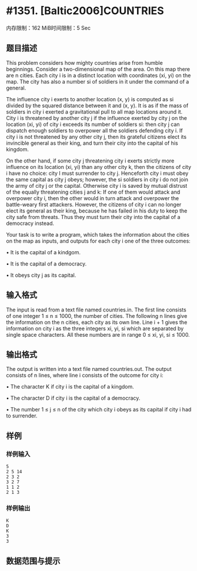 # #1351. [Baltic2006]COUNTRIES

内存限制：162 MiB时间限制：5 Sec

## 题目描述

This problem considers how mighty countries arise from humble beginnings. Consider a two-dimensional map of the area. On this map there are n cities. Each city i is in a distinct location with coordinates (xi, yi) on the map. The city has also a number si of soldiers in it under the command of a general.

The influence city i exerts to another location (x, y) is computed as si divided by the squared distance between it and (x, y). It is as if the mass of soldiers in city i exerted a gravitational pull to all map locations around it. City i is threatened by another city j if the influence exerted by city j on the location (xi, yi) of city i exceeds its number of soldiers si: then city j can dispatch enough soldiers to overpower all the soldiers defending city i. If city i is not threatened by any other city j, then its grateful citizens elect its invincible general as their king, and turn their city into the capital of his kingdom.

On the other hand, if some city j threatening city i exerts strictly more influence on its location (xi, yi) than any other city k, then the citizens of city i have no choice: city I must surrender to city j. Henceforth city i must obey the same capital as city j obeys; however, the si soldiers in city i do not join the army of city j or the capital. Otherwise city i is saved by mutual distrust of the equally threatening cities j and k: If one of them would attack and overpower city i, then the other would in turn attack and overpower the battle-weary first attackers. However, the citizens of city i can no longer elect its general as their king, because he has failed in his duty to keep the city safe from threats. Thus they must turn their city into the capital of a democracy instead.

Your task is to write a program, which takes the information about the cities on the map as inputs, and outputs for each city i one of the three outcomes:

&bull; It is the capital of a kindgom.

&bull; It is the capital of a democracy.

&bull; It obeys city j as its capital.

## 输入格式

The input is read from a text file named countries.in. The first line consists of one integer 1 &le; n &le; 1000, the number of cities. The following n lines give the information on the n cities, each city as its own line. Line i + 1 gives the information on city i as the three integers xi, yi, si which are separated by single space characters. All these numbers are in range 0 &le; xi, yi, si &le; 1000.

## 输出格式

The output is written into a text file named countries.out. The output consists of n lines, where line i consists of the outcome for city i:

&bull; The character K if city i is the capital of a kingdom.

&bull; The character D if city i is the capital of a democracy.

&bull; The number 1 &le; j &le; n of the city which city i obeys as its capital if city i had to surrender.

## 样例

### 样例输入

    
    5
    2 5 14
    2 3 2
    3 2 7
    1 1 2
    2 1 3
    
    

### 样例输出

    
    K
    D
    K
    3
    3
    
    

## 数据范围与提示
